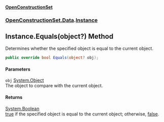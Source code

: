 #### [OpenConstructionSet](index.md 'index')
### [OpenConstructionSet.Data](index.md#OpenConstructionSet_Data 'OpenConstructionSet.Data').[Instance](XoCYM4Zu_75pHW5Xla9kmw.md 'OpenConstructionSet.Data.Instance')
## Instance.Equals(object?) Method
Determines whether the specified object is equal to the current object.
```csharp
public override bool Equals(object? obj);
```
#### Parameters
<a name='OpenConstructionSet_Data_Instance_Equals(object_)_obj'></a>
`obj` [System.Object](https://docs.microsoft.com/en-us/dotnet/api/System.Object 'System.Object')  
The object to compare with the current object.
  
#### Returns
[System.Boolean](https://docs.microsoft.com/en-us/dotnet/api/System.Boolean 'System.Boolean')  
[true](https://docs.microsoft.com/en-us/dotnet/csharp/language-reference/builtin-types/bool 'https://docs.microsoft.com/en-us/dotnet/csharp/language-reference/builtin-types/bool') if the specified object  is equal to the current object; otherwise, [false](https://docs.microsoft.com/en-us/dotnet/csharp/language-reference/builtin-types/bool 'https://docs.microsoft.com/en-us/dotnet/csharp/language-reference/builtin-types/bool').
